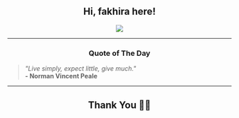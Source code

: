 <h2 align="center"> Hi, fakhira here!</h2>

<p align="center">
<a href="https://github.com/fakhiralkda" alt="github streak"><img src="https://dvst-streak.herokuapp.com/?user=fakhiralkda&theme=tokyonight&fire=DD472C"></a>
</p>

<hr>
<h3 align="center">Quote of The Day</h3>
<p align="center">
<blockquote>
<i>"Live simply, expect little, give much."</i>
<br>
<b>- Norman Vincent Peale</b>
</blockquote>
</p>


<hr>
<h2 align="center">Thank You 🙏🏼</h2>
